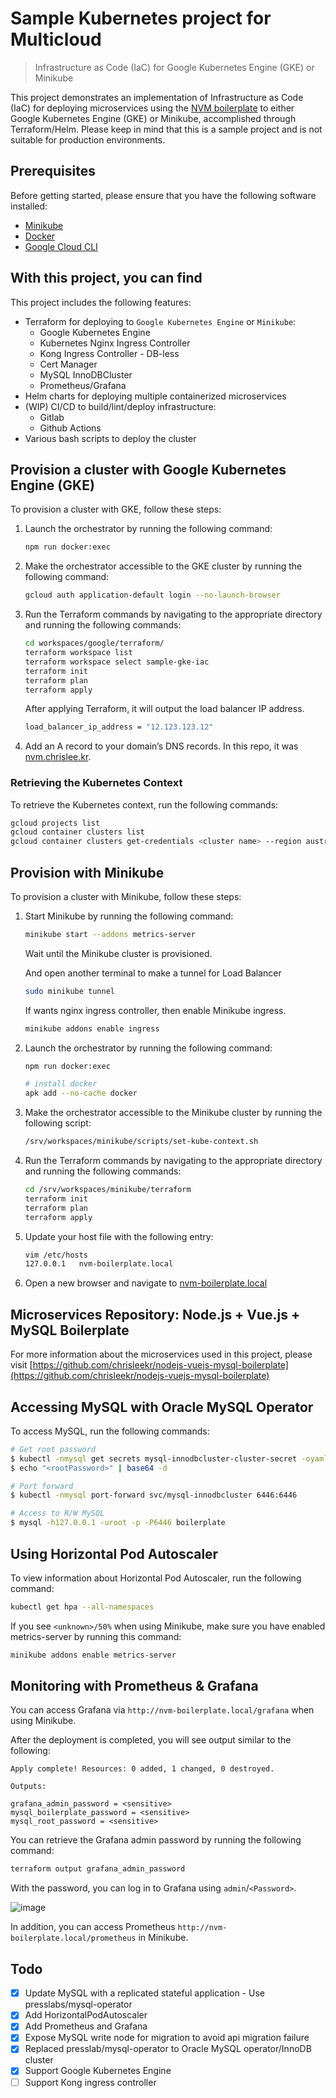 # Sample Kubernetes project for Multicloud

> Infrastructure as Code (IaC) for Google Kubernetes Engine (GKE) or Minikube

This project demonstrates an implementation of Infrastructure as Code (IaC) for deploying microservices using the [NVM boilerplate](https://github.com/chrisleekr/nodejs-vuejs-mysql-boilerplate) to either Google Kubernetes Engine (GKE) or Minikube, accomplished through Terraform/Helm. Please keep in mind that this is a sample project and is not suitable for production environments.

## Prerequisites

Before getting started, please ensure that you have the following software installed:

- [Minikube](https://kubernetes.io/docs/tasks/tools/install-minikube/)
- [Docker](https://docs.docker.com/engine/install/)
- [Google Cloud CLI](https://cloud.google.com/sdk/docs/install)

## With this project, you can find

This project includes the following features:

- Terraform for deploying to `Google Kubernetes Engine` or `Minikube`:
  - Google Kubernetes Engine
  - Kubernetes Nginx Ingress Controller
  - Kong Ingress Controller - DB-less
  - Cert Manager
  - MySQL InnoDBCluster
  - Prometheus/Grafana
- Helm charts for deploying multiple containerized microservices
- (WIP) CI/CD to build/lint/deploy infrastructure:
  - Gitlab
  - Github Actions
- Various bash scripts to deploy the cluster

## Provision a cluster with Google Kubernetes Engine (GKE)

To provision a cluster with GKE, follow these steps:

1. Launch the orchestrator by running the following command:

   ```bash
   npm run docker:exec
   ```

2. Make the orchestrator accessible to the GKE cluster by running the following command:

   ```bash
   gcloud auth application-default login --no-launch-browser
   ```

3. Run the Terraform commands by navigating to the appropriate directory and running the following commands:

   ```bash
   cd workspaces/google/terraform/
   terraform workspace list
   terraform workspace select sample-gke-iac
   terraform init
   terraform plan
   terraform apply
   ```

   After applying Terraform, it will output the load balancer IP address.

   ```bash
   load_balancer_ip_address = "12.123.123.12"
   ```

4. Add an A record to your domain’s DNS records. In this repo, it was [nvm.chrislee.kr](http://nvm.chrislee.kr).

### Retrieving the Kubernetes Context

To retrieve the Kubernetes context, run the following commands:

   ```bash
   gcloud projects list
   gcloud container clusters list
   gcloud container clusters get-credentials <cluster name> --region australia-southeast2 --project <project id>
   ```

## Provision with Minikube

To provision a cluster with Minikube, follow these steps:

1. Start Minikube by running the following command:

   ```bash
   minikube start --addons metrics-server
   ```

   Wait until the Minikube cluster is provisioned.

   And open another terminal to make a tunnel for Load Balancer

   ```bash
   sudo minikube tunnel
   ```

   If wants nginx ingress controller, then enable Minikube ingress.

   ```bash
   minikube addons enable ingress
   ```

2. Launch the orchestrator by running the following command:

   ```bash
   npm run docker:exec

   # install docker
   apk add --no-cache docker
   ```

3. Make the orchestrator accessible to the Minikube cluster by running the following script:

   ```bash
   /srv/workspaces/minikube/scripts/set-kube-context.sh
   ```

4. Run the Terraform commands by navigating to the appropriate directory and running the following commands:

   ```bash
   cd /srv/workspaces/minikube/terraform
   terraform init
   terraform plan
   terraform apply
   ```

5. Update your host file with the following entry:

   ```bash
   vim /etc/hosts
   127.0.0.1   nvm-boilerplate.local
   ```

6. Open a new browser and navigate to [nvm-boilerplate.local](http://nvm-boilerplate.local)

## Microservices Repository: Node.js + Vue.js + MySQL Boilerplate

For more information about the microservices used in this project, please visit [https://github.com/chrisleekr/nodejs-vuejs-mysql-boilerplate](https://github.com/chrisleekr/nodejs-vuejs-mysql-boilerplate)

## Accessing MySQL with Oracle MySQL Operator

To access MySQL, run the following commands:

```bash
# Get root password
$ kubectl -nmysql get secrets mysql-innodbcluster-cluster-secret -oyaml
$ echo "<rootPassword>" | base64 -d

# Port forward
$ kubectl -nmysql port-forward svc/mysql-innodbcluster 6446:6446

# Access to R/W MySQL
$ mysql -h127.0.0.1 -uroot -p -P6446 boilerplate
```

## Using Horizontal Pod Autoscaler

To view information about Horizontal Pod Autoscaler, run the following command:

```bash
kubectl get hpa --all-namespaces
```

If you see `<unknown>/50%` when using Minikube, make sure you have enabled metrics-server by running this command:

```bash
minikube addons enable metrics-server
```

## Monitoring with Prometheus & Grafana

You can access Grafana via `http://nvm-boilerplate.local/grafana` when using Minikube.

After the deployment is completed, you will see output similar to the following:

```text
Apply complete! Resources: 0 added, 1 changed, 0 destroyed.

Outputs:

grafana_admin_password = <sensitive>
mysql_boilerplate_password = <sensitive>
mysql_root_password = <sensitive>
```

You can retrieve the Grafana admin password by running the following command:

```bash
terraform output grafana_admin_password
```

With the password, you can log in to Grafana using `admin`/`<Password>`.

![image](https://user-images.githubusercontent.com/5715919/100513860-4a031880-31c4-11eb-8ef2-04202055aa78.png)

In addition, you can access Prometheus `http://nvm-boilerplate.local/prometheus` in Minikube.

## Todo

- [x] Update MySQL with a replicated stateful application - Use presslabs/mysql-operator
- [x] Add HorizontalPodAutoscaler
- [x] Add Prometheus and Grafana
- [x] Expose MySQL write node for migration to avoid api migration failure
- [x] Replaced presslab/mysql-operator to Oracle MySQL operator/InnoDB cluster
- [x] Support Google Kubernetes Engine
- [ ] Support Kong ingress controller
